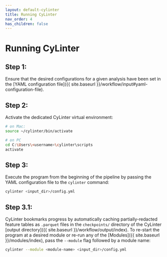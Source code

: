 ```yaml
---
layout: default-cylinter
title: Running CyLinter
nav_order: 4
has_children: false
---
```


# Running CyLinter

## Step 1:
Ensure that the desired configurations for a given analysis have been set in the [YAML configuration file]({{ site.baseurl }}/workflow/input#yaml-configuration-file).

## Step 2:
Activate the dedicated CyLinter virtual environment:  

``` bash
# on Mac:
source ~/cylinter/bin/activate

# on PC
cd C:\Users\<username>\cylinter\scripts
activate
```
## Step 3:
Execute the program from the beginning of the pipeline by passing the YAML configuration file to the `cylinter` command:  

``` bash
cylinter <input_dir>/config.yml
```
## Step 3.1:
CyLinter bookmarks progress by automatically caching partially-redacted feature tables as `.parquet` files in the `checkpoints/` directory of the CyLinter [output directory]({{ site.baseurl }}/workflow/output/index). To re-start the program at a desired module or re-run any of the [Modules]({{ site.baseurl }}/modules/index), pass the `--module` flag followed by a module name:

``` bash
cylinter --module <module-name> <input_dir>/config.yml
```
